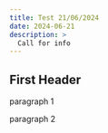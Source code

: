 ```yaml
---
title: Test 21/06/2024
date: 2024-06-21
description: >
  Call for info
---
```



## First Header

paragraph 1

paragraph 2


